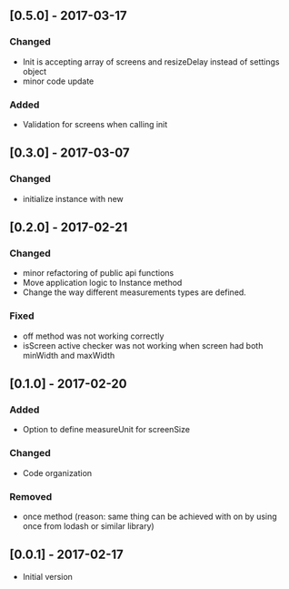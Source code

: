 ## [0.5.0] - 2017-03-17
### Changed
- Init is accepting array of screens and resizeDelay instead of settings object
- minor code update

### Added
- Validation for screens when calling init

## [0.3.0] - 2017-03-07
### Changed
- initialize instance with new

## [0.2.0] - 2017-02-21
### Changed
- minor refactoring of public api functions
- Move application logic to Instance method
- Change the way different measurements types are defined.

### Fixed
- off method was not working correctly
- isScreen active checker was not working when screen had both minWidth and maxWidth


## [0.1.0] - 2017-02-20
### Added
- Option to define measureUnit for screenSize

### Changed
- Code organization

### Removed
- once method (reason: same thing can be achieved with on by using once from lodash or similar library)


## [0.0.1] - 2017-02-17
- Initial version

